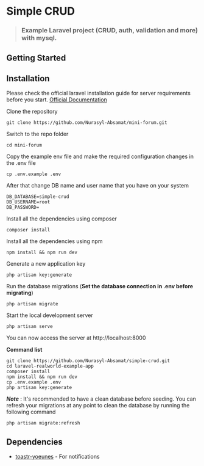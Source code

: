 <p align="center"><h1>Simple CRUD</h1></p>

> ### Example Laravel project (CRUD, auth, validation and more) with mysql.


## Getting Started
## Installation

Please check the official laravel installation guide for server requirements before you start. [Official Documentation](https://laravel.com/docs/5.4/installation#installation)


Clone the repository

    git clone https://github.com/Nurasyl-Absamat/mini-forum.git

Switch to the repo folder
    
    cd mini-forum

Copy the example env file and make the required configuration changes in the .env file

    cp .env.example .env
After that change DB name and user name that you have on your system

    DB_DATABASE=simple-crud
    DB_USERNAME=root
    DB_PASSWORD=
    
Install all the dependencies using composer
    
    composer install
    
Install all the dependencies using npm

    npm install && npm run dev

Generate a new application key

    php artisan key:generate

Run the database migrations (**Set the database connection in .env before migrating**)

    php artisan migrate

Start the local development server

    php artisan serve
    
You can now access the server at http://localhost:8000


**Command list**

    git clone https://github.com/Nurasyl-Absamat/simple-crud.git
    cd laravel-realworld-example-app
    composer install
    npm install && npm run dev
    cp .env.example .env
    php artisan key:generate


***Note*** : It's recommended to have a clean database before seeding. You can refresh your migrations at any point to clean the database by running the following command

    php artisan migrate:refresh
    

## Dependencies

- [toastr-yoeunes](https://github.com/yoeunes/toastr) - For notifications















